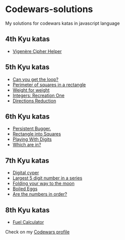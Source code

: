 # Codewars-solutions

My solutions for codewars katas in javascript language

## 4th Kyu katas

  * [Vigenère Cipher Helper](https://github.com/RemondJu/Codewars-solutions/blob/master/4th%20kyu/VigenereCipherHelper.js)

## 5th Kyu katas

  * [Can you get the loop?](https://github.com/RemondJu/Codewars-solutions/blob/master/5th%20kyu/CanYouGetTheLoop.Js)
  * [Perimeter of squares in a rectangle](https://github.com/RemondJu/Codewars-solutions/blob/master/5th%20kyu/Perimeters.js)
  * [Weight for weight](https://github.com/RemondJu/Codewars-solutions/blob/master/5th%20kyu/WeightForWeight.js)
  * [Integers: Recreation One](https://github.com/RemondJu/Codewars-solutions/blob/master/5th%20kyu/IntegersRecreationOne.js)
  * [Directions Reduction](https://github.com/RemondJu/Codewars-solutions/blob/master/5th%20kyu/DirectionsReduction.js)

## 6th Kyu katas

  * [Persistent Bugger.](https://github.com/RemondJu/Codewars-solutions/blob/master/6th%20kyu/PersistentBugger.js)
  * [Rectangle into Squares](https://github.com/RemondJu/Codewars-solutions/blob/master/6th%20kyu/PersistentBugger.js)
  * [Playing With Digits](https://github.com/RemondJu/Codewars-solutions/blob/master/6th%20kyu/PlayingWithDigits.js)
  * [Which are in?](https://github.com/RemondJu/Codewars-solutions/blob/master/6th%20kyu/WhichAreIn.js)

## 7th Kyu katas

  * [Digital cyper](https://github.com/RemondJu/Codewars-solutions/blob/master/7th%20kyu/DigitalCypher.js)
  * [Largest 5 digit number in a series](https://github.com/RemondJu/Codewars-solutions/blob/master/7th%20kyu/Largest5DigitsNumberInASeries.js)
  * [Folding your way to the moon](https://github.com/RemondJu/Codewars-solutions/blob/master/7th%20kyu/FoldingYourWayToTheMoon.js)
  * [Boiled Eggs](https://github.com/RemondJu/Codewars-solutions/blob/master/7th%20kyu/BoiledEggs.js)
  * [Are the numbers in order?](https://github.com/RemondJu/Codewars-solutions/blob/master/7th%20kyu/AreTheNumbersInOrder.js)
  
## 8th Kyu katas
  * [Fuel Calculator](https://github.com/RemondJu/Codewars-solutions/blob/master/7th%20kyu/FuelCalculator.js)

Check on my [Codewars profile](https://www.codewars.com/users/RemondJu)
